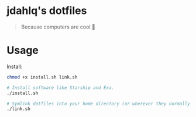 jdahlq's dotfiles
=================

> Because computers are cool 💾

# Usage

Install:

```sh
chmod +x install.sh link.sh

# Install software like Starship and Exa.
./install.sh

# Symlink dotfiles into your home directory (or wherever they normally go).
./link.sh
```
